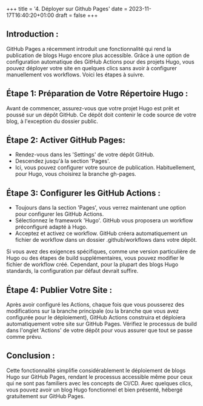 +++
title = '4. Déployer sur Github Pages'
date = 2023-11-17T16:40:20+01:00
draft = false
+++

## Introduction :

GitHub Pages a récemment introduit une fonctionnalité qui rend la publication de blogs Hugo encore plus accessible. Grâce à une option de configuration automatique des GitHub Actions pour des projets Hugo, vous pouvez déployer votre site en quelques clics sans avoir à configurer manuellement vos workflows. Voici les étapes à suivre.

## Étape 1: Préparation de Votre Répertoire Hugo :

Avant de commencer, assurez-vous que votre projet Hugo est prêt et poussé sur un dépôt GitHub. Ce dépôt doit contenir le code source de votre blog, à l'exception du dossier public.

## Étape 2: Activer GitHub Pages:

- Rendez-vous dans les 'Settings' de votre dépôt GitHub.
- Descendez jusqu'à la section 'Pages'.
- Ici, vous pouvez configurer votre source de publication. Habituellement, pour Hugo, vous choisirez la branche gh-pages.

## Étape 3: Configurer les GitHub Actions :

- Toujours dans la section 'Pages', vous verrez maintenant une option pour configurer les GitHub Actions.
- Sélectionnez le framework 'Hugo'. GitHub vous proposera un workflow préconfiguré adapté à Hugo.
- Acceptez et activez ce workflow. GitHub créera automatiquement un fichier de workflow dans un dossier .github/workflows dans votre dépôt.

Si vous avez des exigences spécifiques, comme une version particulière de Hugo ou des étapes de build supplémentaires, vous pouvez modifier le fichier de workflow créé. Cependant, pour la plupart des blogs Hugo standards, la configuration par défaut devrait suffire.

## Étape 4: Publier Votre Site :

Après avoir configuré les Actions, chaque fois que vous pousserez des modifications sur la branche principale (ou la branche que vous avez configurée pour le déploiement), GitHub Actions construira et déploiera automatiquement votre site sur GitHub Pages.
Vérifiez le processus de build dans l'onglet 'Actions' de votre dépôt pour vous assurer que tout se passe comme prévu.

## Conclusion :

Cette fonctionnalité simplifie considérablement le déploiement de blogs Hugo sur GitHub Pages, rendant le processus accessible même pour ceux qui ne sont pas familiers avec les concepts de CI/CD. Avec quelques clics, vous pouvez avoir un blog Hugo fonctionnel et bien présenté, hébergé gratuitement sur GitHub Pages.
